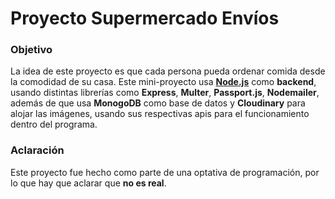 # Proyecto Supermercado Envíos
###  Objetivo
La idea de este proyecto es que cada persona pueda ordenar comida desde la comodidad de su casa. Este mini-proyecto usa **[Node.js](https://nodejs.org/es/ "Node.js")** como **backend**, usando distintas librerías como **Express**, **Multer**, **Passport.js**, **Nodemailer**, además de que usa **MonogoDB** como base de datos y **Cloudinary** para alojar las imágenes, usando sus respectivas apis para el funcionamiento dentro del programa.

### Aclaración
Este proyecto fue hecho como parte de una optativa de programación, por lo que hay que aclarar que **no es real**.

